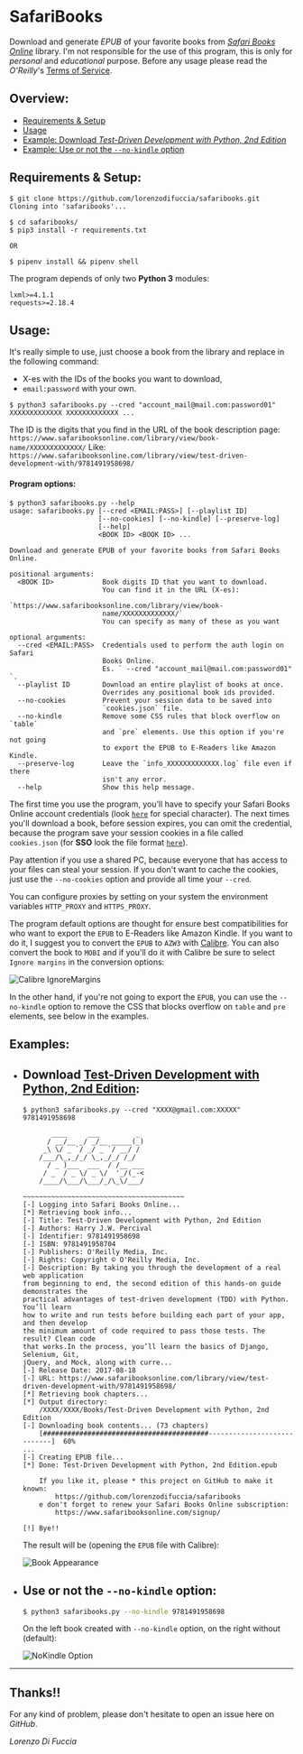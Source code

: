 # SafariBooks
Download and generate *EPUB* of your favorite books from [*Safari Books Online*](https://www.safaribooksonline.com) library.
I'm not responsible for the use of this program, this is only for *personal* and *educational* purpose.
Before any usage please read the *O'Reilly*'s [Terms of Service](https://learning.oreilly.com/terms/).

## Overview:
  * [Requirements & Setup](#requirements--setup)
  * [Usage](#usage)
  * [Example: Download *Test-Driven Development with Python, 2nd Edition*](#download-test-driven-development-with-python-2nd-edition)
  * [Example: Use or not the `--no-kindle` option](#use-or-not-the---no-kindle-option)

## Requirements & Setup:
```shell
$ git clone https://github.com/lorenzodifuccia/safaribooks.git
Cloning into 'safaribooks'...

$ cd safaribooks/
$ pip3 install -r requirements.txt

OR

$ pipenv install && pipenv shell
```

The program depends of only two **Python 3** modules:
```python3
lxml>=4.1.1
requests>=2.18.4
```

## Usage:
It's really simple to use, just choose a book from the library and replace in the following command:
  * X-es with the IDs of the books you want to download,
  * `email:password` with your own.

```shell
$ python3 safaribooks.py --cred "account_mail@mail.com:password01" XXXXXXXXXXXXX XXXXXXXXXXXXX ...
```

The ID is the digits that you find in the URL of the book description page:
`https://www.safaribooksonline.com/library/view/book-name/XXXXXXXXXXXXX/`
Like: `https://www.safaribooksonline.com/library/view/test-driven-development-with/9781491958698/`

#### Program options:
```shell
$ python3 safaribooks.py --help
usage: safaribooks.py [--cred <EMAIL:PASS>] [--playlist ID]
                      [--no-cookies] [--no-kindle] [--preserve-log]
                      [--help]
                      <BOOK ID> <BOOK ID> ...

Download and generate EPUB of your favorite books from Safari Books Online.

positional arguments:
  <BOOK ID>            Book digits ID that you want to download.
                       You can find it in the URL (X-es):
                       `https://www.safaribooksonline.com/library/view/book-
                       name/XXXXXXXXXXXXX/`
                       You can specify as many of these as you want

optional arguments:
  --cred <EMAIL:PASS>  Credentials used to perform the auth login on Safari
                       Books Online.
                       Es. ` --cred "account_mail@mail.com:password01" `.
  --playlist ID        Download an entire playlist of books at once.
                       Overrides any positional book ids provided.
  --no-cookies         Prevent your session data to be saved into
                       `cookies.json` file.
  --no-kindle          Remove some CSS rules that block overflow on `table`
                       and `pre` elements. Use this option if you're not going
                       to export the EPUB to E-Readers like Amazon Kindle.
  --preserve-log       Leave the `info_XXXXXXXXXXXXX.log` file even if there
                       isn't any error.
  --help               Show this help message.
```

The first time you use the program, you'll have to specify your Safari Books Online account credentials (look [`here`](/../../issues/15) for special character).
The next times you'll download a book, before session expires, you can omit the credential, because the program save your session cookies in a file called `cookies.json` (for **SSO** look the file format [`here`](/../../issues/2#issuecomment-367726544)).

Pay attention if you use a shared PC, because everyone that has access to your files can steal your session.
If you don't want to cache the cookies, just use the `--no-cookies` option and provide all time your `--cred`.

You can configure proxies by setting on your system the environment variables `HTTP_PROXY` and `HTTPS_PROXY`.

The program default options are thought for ensure best compatibilities for who want to export the `EPUB` to E-Readers like Amazon Kindle. If you want to do it, I suggest you to convert the `EPUB` to `AZW3` with [Calibre](https://calibre-ebook.com/).
You can also convert the book to `MOBI` and if you'll do it with Calibre be sure to select `Ignore margins` in the conversion options:

![Calibre IgnoreMargins](https://github.com/lorenzodifuccia/cloudflare/raw/master/Images/safaribooks/safaribooks_calibre_IgnoreMargins.png "Select Ignore margins")

In the other hand, if you're not going to export the `EPUB`, you can use the `--no-kindle` option to remove the CSS that blocks overflow on `table` and `pre` elements, see below in the examples.

## Examples:
  * ## Download [Test-Driven Development with Python, 2nd Edition](https://www.safaribooksonline.com/library/view/test-driven-development-with/9781491958698/):
    ```shell
    $ python3 safaribooks.py --cred "XXXX@gmail.com:XXXXX" 9781491958698

           ____     ___         _
          / __/__ _/ _/__ _____(_)
         _\ \/ _ `/ _/ _ `/ __/ /
        /___/\_,_/_/ \_,_/_/ /_/
          / _ )___  ___  / /__ ___
         / _  / _ \/ _ \/  '_/(_-<
        /____/\___/\___/_/\_\/___/

    ~~~~~~~~~~~~~~~~~~~~~~~~~~~~~~~~~~~~~~~~
    [-] Logging into Safari Books Online...
    [*] Retrieving book info...
    [-] Title: Test-Driven Development with Python, 2nd Edition
    [-] Authors: Harry J.W. Percival
    [-] Identifier: 9781491958698
    [-] ISBN: 9781491958704
    [-] Publishers: O'Reilly Media, Inc.
    [-] Rights: Copyright © O'Reilly Media, Inc.
    [-] Description: By taking you through the development of a real web application
    from beginning to end, the second edition of this hands-on guide demonstrates the
    practical advantages of test-driven development (TDD) with Python. You’ll learn
    how to write and run tests before building each part of your app, and then develop
    the minimum amount of code required to pass those tests. The result? Clean code
    that works.In the process, you’ll learn the basics of Django, Selenium, Git,
    jQuery, and Mock, along with curre...
    [-] Release Date: 2017-08-18
    [-] URL: https://www.safaribooksonline.com/library/view/test-driven-development-with/9781491958698/
    [*] Retrieving book chapters...
    [*] Output directory:
        /XXXX/XXXX/Books/Test-Driven Development with Python, 2nd Edition
    [-] Downloading book contents... (73 chapters)
        [#########################################----------------------------]  60%
    ...
    [-] Creating EPUB file...
    [*] Done: Test-Driven Development with Python, 2nd Edition.epub

        If you like it, please * this project on GitHub to make it known:
            https://github.com/lorenzodifuccia/safaribooks
        e don't forget to renew your Safari Books Online subscription:
            https://www.safaribooksonline.com/signup/

    [!] Bye!!
    ```
     The result will be (opening the `EPUB` file with Calibre):

    ![Book Appearance](https://github.com/lorenzodifuccia/cloudflare/raw/master/Images/safaribooks/safaribooks_example01_TDD.png "Book opened with Calibre")

  * ## Use or not the `--no-kindle` option:
    ```bash
    $ python3 safaribooks.py --no-kindle 9781491958698
    ```
    On the left book created with `--no-kindle` option, on the right without (default):

    ![NoKindle Option](https://github.com/lorenzodifuccia/cloudflare/raw/master/Images/safaribooks/safaribooks_example02_NoKindle.png "Version compare")

---

## Thanks!!
For any kind of problem, please don't hesitate to open an issue here on *GitHub*.

*Lorenzo Di Fuccia*
